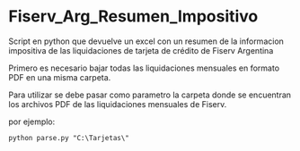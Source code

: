 # Fiserv_Arg_Resumen_Impositivo
Script en python que devuelve un excel con un resumen de la informacion impositiva de las liquidaciones de tarjeta de crédito de Fiserv Argentina

Primero es necesario bajar todas las liquidaciones mensuales en formato PDF en una misma carpeta. 

Para utilizar se debe pasar como parametro la carpeta donde se encuentran los archivos PDF de las liquidaciones mensuales de Fiserv. 

por ejemplo:

```
python parse.py "C:\Tarjetas\" 
```
